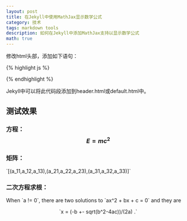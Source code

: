 ```yaml
---
layout: post
title: 在Jekyll中使用MathJax显示数学公式
category: 技术
tags: markdown tools
description: 如何在Jekyll中添加MathJax支持以显示数学公式
math: true
---
```


修改html头部，添加如下语句：

{% highlight js %}
<script type="text/javascript"
  src="http://cdn.mathjax.org/mathjax/latest/MathJax.js?config=TeX-AMS-MML_HTMLorMML">
</script>
{% endhighlight %}

Jekyll中可以将此代码段添加到header.html或default.html中。

## 测试效果

### 方程： $$E = mc^2$$

### 矩阵：

<p>
`[(a_11,a_12,a_13),(a_21,a_22,a_23),(a_31,a_32,a_33)]`
</p>

### 二次方程求根：
<p>
When `a != 0`, there are two solutions to `ax^2 + bx + c = 0` and they are
<p style="text-align:center"> 
`x = (-b +- sqrt(b^2-4ac))/(2a) .` </p>
</p>

